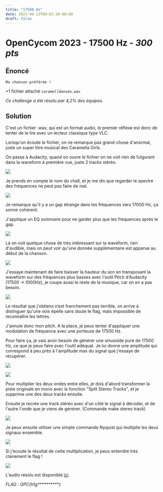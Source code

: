 ```yaml
---
title: "17500 Hz"
date: 2023-06-13T09:03:20-08:00
draft: false
---
```


# OpenCycom 2023 - 17500 Hz - *300 pts*

## Énoncé
`Ma chanson préférée !`

+1 fichier attaché `caramelldansen.wav`

*Ce challenge a été résolu par 4,2% des équipes.*

## Solution
C'est un fichier .wav, qui est un format audio, le premier réflexe est donc de tenter de le lire avec un lecteur classique type VLC.

Lorsqu'on écoute le fichier, on ne remarque pas grand-chose d'anormal, juste un super titre musical des Caramella Girls.

On passe à Audacity, quand on ouvre le fichier on ne voit rien de fulgurant dans la waveform à première vue, juste 2 tracks stéréo.

![](/images/2023/019/01.png)

Je prends en compte le nom du chall, et je me dis que regarder le spectre des fréquences ne peut pas faire de mal.

![](/images/2023/019/02.png)

Je remarque qu'il y a un gap étrange dans les fréquences vers 17000 Hz, ça sonne cohérent.

J'applique un EQ sommaire pour ne garder plus que les fréquences après le gap.

![](/images/2023/019/03.png)

Là on voit quelque chose de très intéressant sur la waveform, rien d'audible, mais on peut voir qu'une donnée supplémentaire est apparue au début de la chanson.

![](/images/2023/019/04.png)

J'essaye maintenant de faire baisser la hauteur du son en transposant la waveform sur des fréquences plus basses avec l'outil Pitch d'Audacity (17500 -> 1000Hz), je coupe aussi le reste de la musique, car on en a pas besoin.

![](/images/2023/019/05.png)

Le résultat que j'obtiens n’est franchement pas terrible, on arrive à distinguer qu'une voix épelle sans doute le flag, mais impossible de reconnaître les lettres.

J'annule donc mon pitch. A la place, je peux tenter d'appliquer une modulation de fréquence avec une porteuse de 17500 Hz.

Pour faire ça, je vais avoir besoin de générer une sinusoïde pure de 17500 Hz, ce que je peux faire avec l'outil adéquat. Je lui donne une amplitude qui correspond à peu près à l'amplitude max du signal que j'essaye de récupérer.

![](/images/2023/019/06.png)

![](/images/2023/019/07.png)

Pour multiplier les deux ondes entre elles, je dois d'abord transformer la piste originale en mono avec la fonction "Split Stereo Tracks", et je supprime une des deux tracks ensuite.

Ensuite je recrée une track stéréo avec d'un côté le signal à décoder, et de l'autre l'onde que je viens de générer. (Commande make stereo track)

![](/images/2023/019/08.png)

Je peux ensuite utiliser une simple commande Nyquist qui multiplie les deux signaux ensemble.

![](/images/2023/019/09.png)

Si j'écoute le résultat de cette multiplication, je peux entendre très clairement le flag !

![](/images/2023/019/10.png)

L'audio résolu est disponible [ici](/files/caramelldansen-solved.wav).

*FLAG : OPC{h1g\*\*\*\*\*\*\*\*\*\*}*
